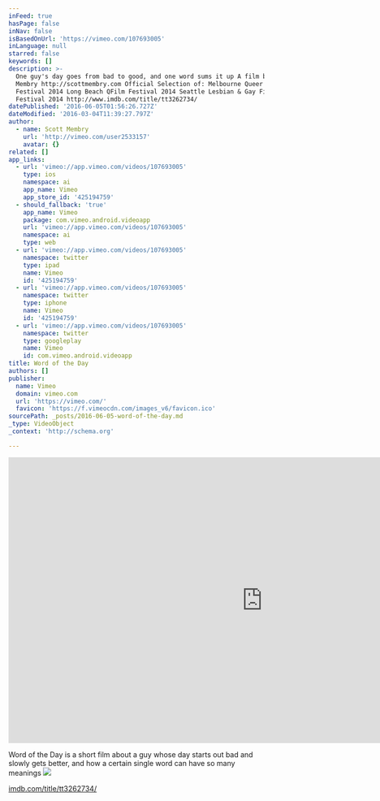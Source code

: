 ```yaml
---
inFeed: true
hasPage: false
inNav: false
isBasedOnUrl: 'https://vimeo.com/107693005'
inLanguage: null
starred: false
keywords: []
description: >-
  One guy's day goes from bad to good, and one word sums it up A film by Scott
  Membry http://scottmembry.com Official Selection of: Melbourne Queer Film
  Festival 2014 Long Beach QFilm Festival 2014 Seattle Lesbian & Gay Film
  Festival 2014 http://www.imdb.com/title/tt3262734/
datePublished: '2016-06-05T01:56:26.727Z'
dateModified: '2016-03-04T11:39:27.797Z'
author:
  - name: Scott Membry
    url: 'http://vimeo.com/user2533157'
    avatar: {}
related: []
app_links:
  - url: 'vimeo://app.vimeo.com/videos/107693005'
    type: ios
    namespace: ai
    app_name: Vimeo
    app_store_id: '425194759'
  - should_fallback: 'true'
    app_name: Vimeo
    package: com.vimeo.android.videoapp
    url: 'vimeo://app.vimeo.com/videos/107693005'
    namespace: ai
    type: web
  - url: 'vimeo://app.vimeo.com/videos/107693005'
    namespace: twitter
    type: ipad
    name: Vimeo
    id: '425194759'
  - url: 'vimeo://app.vimeo.com/videos/107693005'
    namespace: twitter
    type: iphone
    name: Vimeo
    id: '425194759'
  - url: 'vimeo://app.vimeo.com/videos/107693005'
    namespace: twitter
    type: googleplay
    name: Vimeo
    id: com.vimeo.android.videoapp
title: Word of the Day
authors: []
publisher:
  name: Vimeo
  domain: vimeo.com
  url: 'https://vimeo.com/'
  favicon: 'https://f.vimeocdn.com/images_v6/favicon.ico'
sourcePath: _posts/2016-06-05-word-of-the-day.md
_type: VideoObject
_context: 'http://schema.org'

---
```

<iframe src="https://cdn.embedly.com/widgets/media.html?src=https%3A%2F%2Fplayer.vimeo.com%2Fvideo%2F107693005&amp;url=https%3A%2F%2Fvimeo.com%2F107693005&amp;image=http%3A%2F%2Fi.vimeocdn.com%2Fvideo%2F491243988_1280.jpg&amp;key=b7d04c9b404c499eba89ee7072e1c4f7&amp;type=text%2Fhtml&amp;schema=vimeo" width="1000" height="563" scrolling="no" frameborder="0" allowfullscreen="allowfullscreen" style=""></iframe>

Word of the Day is a short film about a guy whose day starts out bad and slowly gets better, and how a certain single word can have so many meanings
![](https://the-grid-user-content.s3-us-west-2.amazonaws.com/b33d6180-a815-4d0d-8ff8-8bdb8c733e75.jpg)

[imdb.com/title/tt3262734/][0]

[0]: http://www.imdb.com/title/tt3262734/